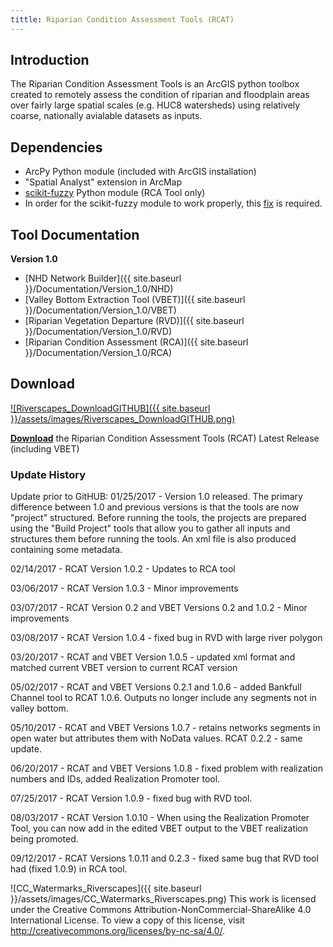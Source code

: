 ```yaml
---
tittle: Riparian Condition Assessment Tools (RCAT)
---
```

## Introduction

The Riparian Condition Assessment Tools is an ArcGIS python toolbox created to remotely assess the condition of riparian and floodplain areas over fairly large spatial scales (e.g. HUC8 watersheds) using relatively coarse, nationally avialable datasets as inputs.

## Dependencies

- ArcPy Python module (included with ArcGIS installation)
- "Spatial Analyst" extension in ArcMap
- [scikit-fuzzy](https://pypi.python.org/pypi/scikit-fuzzy) Python module (RCA Tool only)
- In order for the scikit-fuzzy module to work properly, this [fix](https://github.com/scikit-fuzzy/scikit-fuzzy/commit/1c62c00fd218d47d7b15be021d6b65045ade958e) is required.


## Tool Documentation



**Version 1.0**

- [NHD Network Builder]({{ site.baseurl }}/Documentation/Version_1.0/NHD)
- [Valley Bottom Extraction Tool (VBET)]({{ site.baseurl }}/Documentation/Version_1.0/VBET)
- [Riparian Vegetation Departure (RVD)]({{ site.baseurl }}/Documentation/Version_1.0/RVD)
- [Riparian Condition Assessment (RCA)]({{ site.baseurl }}/Documentation/Version_1.0/RCA)


## Download

[![Riverscapes_DownloadGITHUB]({{ site.baseurl }}/assets/images/Riverscapes_DownloadGITHUB.png)](https://github.com/Riverscapes/RCAT/releases/latest)

[**Download**](https://github.com/Riverscapes/RCAT/releases/latest) the Riparian Condition Assessment Tools (RCAT) Latest Release (including VBET)

### Update History
 Update prior to GitHUB: 01/25/2017 - Version 1.0 released. The primary difference between 1.0 and previous versions is that the tools are now "project" structured. Before running the tools, the projects are prepared using the "Build Project" tools that allow you to gather all inputs and structures them before running the tools. An xml file is also produced containing some metadata.

02/14/2017 - RCAT Version 1.0.2 - Updates to RCA tool

03/06/2017 - RCAT Version 1.0.3 - Minor improvements

03/07/2017 - RCAT Version 0.2 and VBET Versions 0.2 and 1.0.2 - Minor improvements

03/08/2017 - RCAT Version 1.0.4 - fixed bug in RVD with large river polygon

03/20/2017 - RCAT and VBET Version 1.0.5 - updated xml format and matched current VBET version to current RCAT version

05/02/2017 - RCAT and VBET Versions 0.2.1 and 1.0.6 - added Bankfull Channel tool to RCAT 1.0.6. Outputs no longer include any segments not in valley bottom.

05/10/2017 - RCAT and VBET Versions 1.0.7 - retains networks segments in open water but attributes them with NoData values. RCAT 0.2.2 - same update.

06/20/2017 - RCAT and VBET Versions 1.0.8 - fixed problem with realization numbers and IDs, added Realization Promoter tool.

07/25/2017 - RCAT Version 1.0.9 - fixed bug with RVD tool.

08/03/2017 - RCAT Version 1.0.10 - When using the Realization Promoter Tool, you can now add in the edited VBET output to the VBET realization being promoted.

09/12/2017 - RCAT Versions 1.0.11 and 0.2.3 - fixed same bug that RVD tool had (fixed 1.0.9) in RCA tool.




![CC_Watermarks_Riverscapes]({{ site.baseurl }}/assets/images/CC_Watermarks_Riverscapes.png) This work is licensed under the Creative Commons Attribution-NonCommercial-ShareAlike 4.0 International License. To view a copy of this license, visit <http://creativecommons.org/licenses/by-nc-sa/4.0/>.